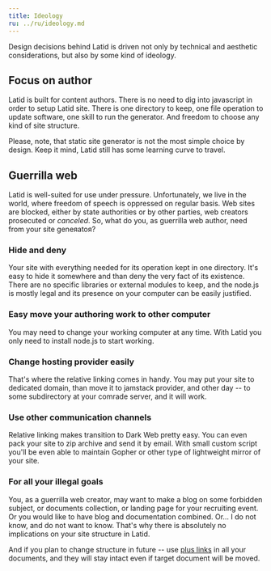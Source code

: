 ```yaml
---
title: Ideology
ru: ../ru/ideology.md
---
```


Design decisions behind Latid is driven not only by technical and
aesthetic considerations, but also by some kind of ideology.

Focus on author
---------------
Latid is built for content authors. There is no need to dig into javascript in order to
setup Latid site. There is one directory to keep, one file operation to update software,
one skill to run the generator. And freedom to choose any kind of site structure. 

Please, note, that static site generator is not the most simple choice by design. 
Keep it mind, Latid still has some learning curve to travel.

Guerrilla web
------------

Latid is well-suited for use under pressure. Unfortunately, we live
in the world, where freedom of speech is oppressed on regular basis. Web sites are blocked,
either by state authorities or by other parties, web creators prosecuted or _canceled_. So, what 
do you, as guerrilla web author, need from your site geneяatoя?

### Hide and deny

Your site with everything needed for its operation kept in one directory.
It's easy to hide it somewhere and than deny the very fact of its existence.
There are no specific libraries or external modules to keep, and the node.js
is mostly legal and its presence on your computer can be easily justified.


### Easy move your authoring work to other computer

You may need to change your working computer at any time. With Latid you only need to install 
node.js to start working. 

### Change hosting provider easily

That's where the relative linking comes in handy. You may put your site to dedicated domain, than
move it to jamstack provider, and other day -- to some subdirectory at your comrade server, and it will work.

### Use other communication channels

Relative linking makes transition to Dark Web
pretty easy. You can even pack your site to zip archive and send it by email. With small custom script
you'll be even able to maintain Gopher or other type of lightweight mirror of your site.

### For all your illegal goals

You, as a guerrilla web creator,  may want to make 
a blog on some forbidden subject, or documents collection,
or landing page for your recruiting event. Or you would like to have blog and documentation 
combined. Or... I do not know, and do not want to know. That's why there is absolutely no
implications on your site structure in Latid.

And if you plan to change structure in future -- use [plus links](links.md) in all your documents, and they
will stay intact even if target document will be moved.



